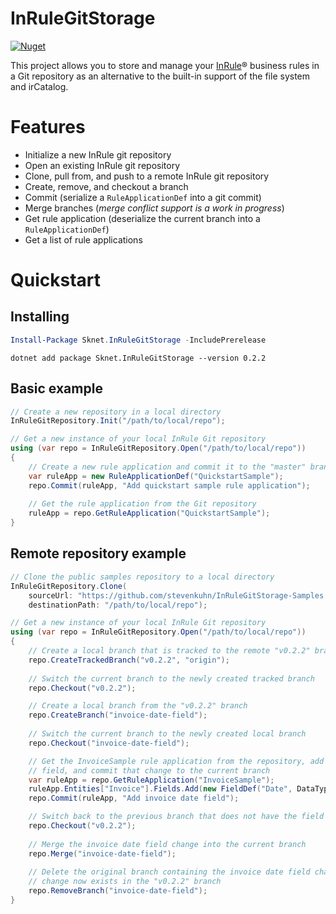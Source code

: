 InRuleGitStorage
====

[![Nuget](https://img.shields.io/nuget/vpre/Sknet.InRuleGitStorage)](https://www.nuget.org/packages/Sknet.InRuleGitStorage)

This project allows you to store and manage your [InRule](https://www.inrule.com/)® business rules in a Git repository as an alternative to the built-in support of the file system and irCatalog.

# Features

- Initialize a new InRule git repository
- Open an existing InRule git repository
- Clone, pull from, and push to a remote InRule git repository
- Create, remove, and checkout a branch
- Commit (serialize a `RuleApplicationDef` into a git commit)
- Merge branches (_merge conflict support is a work in progress_)
- Get rule application (deserialize the current branch into a `RuleApplicationDef`)
- Get a list of rule applications

# Quickstart

## Installing

```powershell
Install-Package Sknet.InRuleGitStorage -IncludePrerelease
```

```batch
dotnet add package Sknet.InRuleGitStorage --version 0.2.2
```

## Basic example

```csharp
// Create a new repository in a local directory
InRuleGitRepository.Init("/path/to/local/repo");

// Get a new instance of your local InRule Git repository
using (var repo = InRuleGitRepository.Open("/path/to/local/repo"))
{
	// Create a new rule application and commit it to the "master" branch
	var ruleApp = new RuleApplicationDef("QuickstartSample");
	repo.Commit(ruleApp, "Add quickstart sample rule application");
	
	// Get the rule application from the Git repository
	ruleApp = repo.GetRuleApplication("QuickstartSample");
}
```

## Remote repository example

```csharp
// Clone the public samples repository to a local directory
InRuleGitRepository.Clone(
    sourceUrl: "https://github.com/stevenkuhn/InRuleGitStorage-Samples.git",
    destinationPath: "/path/to/local/repo");

// Get a new instance of your local InRule Git repository
using (var repo = InRuleGitRepository.Open("/path/to/local/repo"))
{
	// Create a local branch that is tracked to the remote "v0.2.2" branch
	repo.CreateTrackedBranch("v0.2.2", "origin");
	
	// Switch the current branch to the newly created tracked branch
	repo.Checkout("v0.2.2");

	// Create a local branch from the "v0.2.2" branch
	repo.CreateBranch("invoice-date-field");
	
	// Switch the current branch to the newly created local branch
	repo.Checkout("invoice-date-field");

	// Get the InvoiceSample rule application from the repository, add an invoice date
    // field, and commit that change to the current branch
	var ruleApp = repo.GetRuleApplication("InvoiceSample");
	ruleApp.Entities["Invoice"].Fields.Add(new FieldDef("Date", DataType.DateTime));
	repo.Commit(ruleApp, "Add invoice date field");

	// Switch back to the previous branch that does not have the field change
	repo.Checkout("v0.2.2");
	
	// Merge the invoice date field change into the current branch
	repo.Merge("invoice-date-field");
	
	// Delete the original branch containing the invoice date field change since the
    // change now exists in the "v0.2.2" branch
	repo.RemoveBranch("invoice-date-field");
}
```
